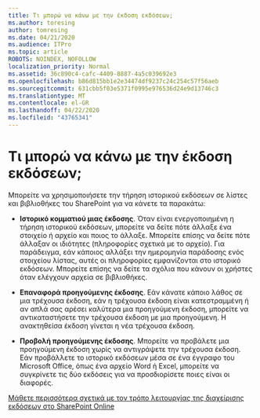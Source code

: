 ```yaml
---
title: Τι μπορώ να κάνω με την έκδοση εκδόσεων;
ms.author: toresing
author: tomresing
ms.date: 04/21/2020
ms.audience: ITPro
ms.topic: article
ROBOTS: NOINDEX, NOFOLLOW
localization_priority: Normal
ms.assetid: 36c890c4-cafc-4409-8887-4a5c039692e3
ms.openlocfilehash: b86d815bb1e2e34474df9237c24c254c57f56aeb
ms.sourcegitcommit: 631cbb5f03e5371f0995e976536d24e9d13746c3
ms.translationtype: MT
ms.contentlocale: el-GR
ms.lasthandoff: 04/22/2020
ms.locfileid: "43765341"
---
```

# <a name="what-can-i-do-with-versioning"></a>Τι μπορώ να κάνω με την έκδοση εκδόσεων;

Μπορείτε να χρησιμοποιήσετε την τήρηση ιστορικού εκδόσεων σε λίστες και βιβλιοθήκες του SharePoint για να κάνετε τα παρακάτω:
  
- **Ιστορικό κομματιού μιας έκδοσης**. Όταν είναι ενεργοποιημένη η τήρηση ιστορικού εκδόσεων, μπορείτε να δείτε πότε άλλαξε ένα στοιχείο ή αρχείο και ποιος το άλλαξε. Μπορείτε επίσης να δείτε πότε άλλαξαν οι ιδιότητες (πληροφορίες σχετικά με το αρχείο). Για παράδειγμα, εάν κάποιος αλλάξει την ημερομηνία παράδοσης ενός στοιχείου λίστας, αυτές οι πληροφορίες εμφανίζονται στο ιστορικό εκδόσεων. Μπορείτε επίσης να δείτε τα σχόλια που κάνουν οι χρήστες όταν ελέγχουν αρχεία σε βιβλιοθήκες. 
    
- **Επαναφορά προηγούμενης έκδοσης**. Εάν κάνατε κάποιο λάθος σε μια τρέχουσα έκδοση, εάν η τρέχουσα έκδοση είναι κατεστραμμένη ή αν απλά σας αρέσει καλύτερα μια προηγούμενη έκδοση, μπορείτε να αντικαταστήσετε την τρέχουσα έκδοση με μια προηγούμενη. Η ανακτηθείσα έκδοση γίνεται η νέα τρέχουσα έκδοση. 
    
- **Προβολή προηγούμενης έκδοσης**. Μπορείτε να προβάλετε μια προηγούμενη έκδοση χωρίς να αντιγράψετε την τρέχουσα έκδοση. Εάν προβάλλετε το ιστορικό εκδόσεων μέσα σε ένα έγγραφο του Microsoft Office, όπως ένα αρχείο Word ή Excel, μπορείτε να συγκρίνετε τις δύο εκδόσεις για να προσδιορίσετε ποιες είναι οι διαφορές. 
    
[Μάθετε περισσότερα σχετικά με τον τρόπο λειτουργίας της διαχείρισης εκδόσεων στο SharePoint Online](https://go.microsoft.com/fwlink/?linkid=875710)
  


